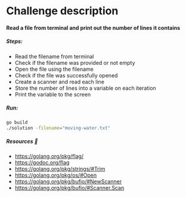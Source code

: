 # Challenge description

#### Read a file from terminal and print out the number of lines it contains

##### Steps:
- Read the filename from terminal
- Check if the filename was provided or not empty
- Open the file using the filename
- Check if the file was successfully opened
- Create a scanner and read each line
- Store the number of lines into a variable on each iteration
- Print the variable to the screen

##### Run:
```bash
go build
./solution -filename="moving-water.txt"
```

##### Resources 📖

- https://golang.org/pkg/flag/
- https://godoc.org/flag
- https://golang.org/pkg/strings/#Trim
- https://golang.org/pkg/os/#Open
- https://golang.org/pkg/bufio/#NewScanner
- https://golang.org/pkg/bufio/#Scanner.Scan

